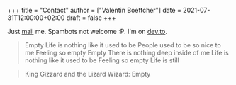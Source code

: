 +++
title = "Contact"
author = ["Valentin Boettcher"]
date = 2021-07-31T12:00:00+02:00
draft = false
+++

Just [mail](<mailto:valentin@boettcher.cf>) me. Spambots not welcome :P.
I'm on [dev.to](<https://dev.to/hiro98>).

> Empty
Life is nothing like it used to be
People used to be so nice to me
Feeling so empty
Empty
There is nothing deep inside of me
Life is nothing like it used to be
Feeling so empty
Life is still

> <span class="underline">King Gizzard and the Lizard Wizard</span>: Empty